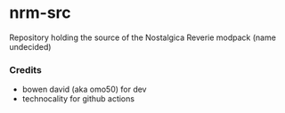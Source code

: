 # nrm-src
Repository holding the source of the Nostalgica Reverie modpack (name undecided)

### Credits
- bowen david (aka omo50) for dev
- technocality for github actions
